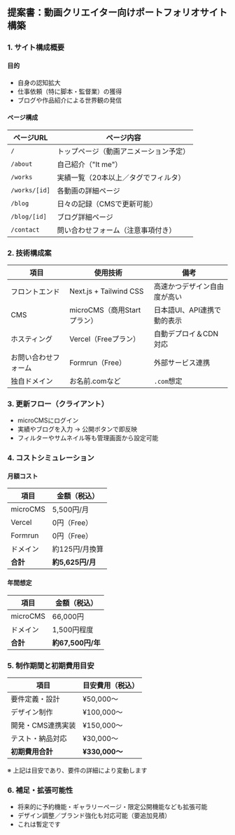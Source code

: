 ## 提案書：動画クリエイター向けポートフォリオサイト構築

### 1. サイト構成概要

#### 目的
- 自身の認知拡大
- 仕事依頼（特に脚本・監督業）の獲得
- ブログや作品紹介による世界観の発信

#### ページ構成
| ページURL        | ページ内容                                  |
|------------------|---------------------------------------------|
| `/`              | トップページ（動画アニメーション予定）     |
| `/about`         | 自己紹介（"It me"）                        |
| `/works`         | 実績一覧（20本以上／タグでフィルタ）        |
| `/works/[id]`    | 各動画の詳細ページ                          |
| `/blog`          | 日々の記録（CMSで更新可能）                |
| `/blog/[id]`     | ブログ詳細ページ                            |
| `/contact`       | 問い合わせフォーム（注意事項付き）         |


### 2. 技術構成案

| 項目              | 使用技術                          | 備考                             |
|-------------------|-----------------------------------|----------------------------------|
| フロントエンド     | Next.js + Tailwind CSS            | 高速かつデザイン自由度が高い     |
| CMS              | microCMS（商用Startプラン）     | 日本語UI、API連携で動的表示       |
| ホスティング       | Vercel（Freeプラン）              | 自動デプロイ＆CDN対応              |
| お問い合わせフォーム | Formrun（Free）                   | 外部サービス連携                  |
| 独自ドメイン       | お名前.comなど                    | `.com`想定                       |


### 3. 更新フロー（クライアント）

- microCMSにログイン
- 実績やブログを入力 → 公開ボタンで即反映
- フィルターやサムネイル等も管理画面から設定可能


### 4. コストシミュレーション

#### 月額コスト
| 項目        | 金額（税込）   |
|-------------|----------------|
| microCMS    | 5,500円/月     |
| Vercel      | 0円（Free）    |
| Formrun     | 0円（Free）    |
| ドメイン     | 約125円/月換算 |
| **合計**     | **約5,625円/月** |

#### 年間想定
| 項目        | 金額（税込）       |
|-------------|--------------------|
| microCMS    | 66,000円           |
| ドメイン     | 1,500円程度        |
| **合計**     | **約67,500円/年** |


### 5. 制作期間と初期費用目安

| 項目              | 目安費用（税込）     |
|-------------------|----------------------|
| 要件定義・設計     | ¥50,000〜            |
| デザイン制作       | ¥100,000〜           |
| 開発・CMS連携実装  | ¥150,000〜           |
| テスト・納品対応   | ¥30,000〜            |
| **初期費用合計**   | **¥330,000〜**       |

※ 上記は目安であり、要件の詳細により変動します


### 6. 補足・拡張可能性
- 将来的に予約機能・ギャラリーページ・限定公開機能なども拡張可能
- デザイン調整／ブランド強化も対応可能（要追加見積）
- これは暫定です

